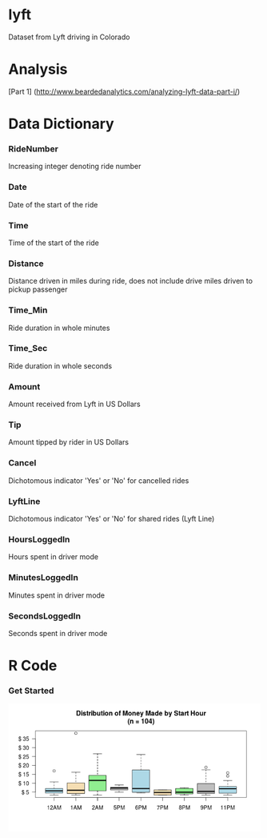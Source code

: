 # lyft
Dataset from Lyft driving in Colorado

# Analysis 
[Part 1] (http://www.beardedanalytics.com/analyzing-lyft-data-part-i/)

# Data Dictionary 

### RideNumber 
Increasing integer denoting ride number

### Date 
Date of the start of the ride

### Time 
Time of the start of the ride

### Distance 
Distance driven in miles during ride, does not include drive miles driven to pickup passenger

### Time_Min 
Ride duration in whole minutes

### Time_Sec 
Ride duration in whole seconds

### Amount 
Amount received from Lyft in US Dollars

### Tip 
Amount tipped by rider in US Dollars

### Cancel 
Dichotomous indicator 'Yes' or 'No' for cancelled rides

### LyftLine 
Dichotomous indicator 'Yes' or 'No' for shared rides (Lyft Line)

### HoursLoggedIn 
Hours spent in driver mode

### MinutesLoggedIn 
Minutes spent in driver mode

### SecondsLoggedIn
Seconds spent in driver mode

# R Code 
### Get Started 

![](MoneyByHour.png)
